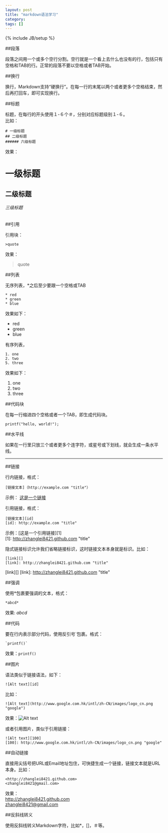 ```yaml
---
layout: post
title: "markdown语法学习"
category: 
tags: []
---
```

{% include JB/setup %}

##段落

段落之间用一个或多个空行分割。空行就是一个看上去什么也没有的行，包括只有空格和TAB的行。正常的段落不要以空格或者TAB开始。

##换行

换行，Markdown支持“硬换行”。在每一行的末尾以两个或者更多个空格结束，然后再打回车，即可实现换行。

##标题

标题，在每行的开头使用１-６个＃，分别对应标题级别１-６。  
比如：  

	# 一级标题
	## 二级标题
	###### 六级标题  
效果：  
# 一级标题
## 二级标题
###### 三级标题

##引用

引用块：

	>quote
效果：  
>quote

##列表

无序列表，*之后至少要跟一个空格或TAB

	* red
	* green
	* blue
效果如下：

* red
* green
* blue

有序列表，

	1. one
	2. two
	5. three
效果如下：

1. one
2. two
5. three

##代码块

在每一行缩进四个空格或者一个TAB，即生成代码块。  

	printf("hello, world!");

##水平线

如果在一行里只放三个或者更多个连字符，或星号或下划线，就会生成一条水平线。

---

##链接

行内链接，格式：

	[链接文本]（http://example.com "title"）
示例： [这是一个链接](http://zhanglei8421.github.com "title")

引用链接，格式：

	[链接文本][id]
	[id]: http://example.com "title"
示例：[这是一个引用链接][1]  
[1]: http://zhanglei8421.github.com "title"

隐式链接标识允许我们省略链接标识，这时链接文本本身就是标识。比如：

	[link][]
	[link]: http://zhanglei8421.github.com "title"
[link][]
[link]: http://zhanglei8421.github.com "title"

##强调

使用*包裹要强调的文本，格式：

	*abcd*
效果: *abcd*

##代码

要在行内表示部分代码，使用反引号`包裹。格式：

	`printf()`
效果：`printf()`

##图片

语法类似于链接语法，如下：

	![Alt text][id]
比如：

	![Alt text](http://www.google.com.hk/intl/zh-CN/images/logo_cn.png "google")
效果：![Alt text](http://www.google.com.hk/intl/zh-CN/images/logo_cn.png "google")

或者引用图片，类似于引用链接：

	![Alt text][100]
	[100]: http://www.google.com.hk/intl/zh-CN/images/logo_cn.png "google"

##自动链接

直接用尖括号把URL或Email地址包住，可快捷生成一个链接，链接文本就是URL本身。比如：

	<http://zhanglei8421.github.com>
	<zhanglei8421@gmail.com>
效果：  
<http://zhanglei8421.github.com>  
<zhanglei8421@gmail.com>

##反斜线转义

使用反斜线转义Markdown字符，比如*，[]，＃等。